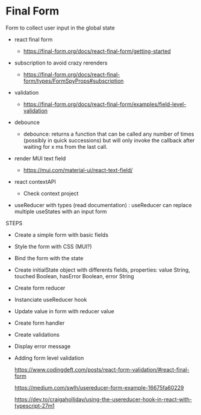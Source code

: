 # Final Form

Form to collect user input in the global state

-   react final form

    -   https://final-form.org/docs/react-final-form/getting-started

-   subscription to avoid crazy rerenders

    -   https://final-form.org/docs/react-final-form/types/FormSpyProps#subscription

-   validation

    -   https://final-form.org/docs/react-final-form/examples/field-level-validation

-   debounce

    -   debounce: returns a function that can be called any number of times (possibly in quick successions) but will only invoke the callback after waiting for x ms from the last call.

-   render MUI text field

    -   https://mui.com/material-ui/react-text-field/

-   react contextAPI

    -   Check context project

-   useReducer with types (read documentation) : useReducer can replace multiple useStates with an input form

STEPS

-   Create a simple form with basic fields
-   Style the form with CSS (MUI?)
-   Bind the form with the state
-   Create initialState object with differents fields, properties: value String, touched Boolean, hasError Boolean, error String
-   Create form reducer
-   Instanciate useReducer hook
-   Update value in form with reducer value
-   Create form handler
-   Create validations
-   Display error message
-   Adding form level validation

    https://www.codingdeft.com/posts/react-form-validation/#react-final-form

    https://medium.com/swlh/usereducer-form-example-16675fa60229

    https://dev.to/craigaholliday/using-the-usereducer-hook-in-react-with-typescript-27m1
